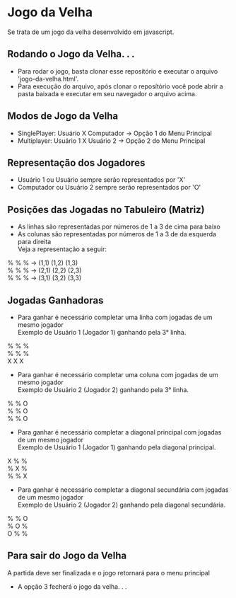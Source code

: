 # Jogo da Velha
Se trata de um jogo da velha desenvolvido em javascript.

## Rodando o Jogo da Velha. . . 

- Para rodar o jogo, basta clonar esse reposítório e executar o arquivo 'jogo-da-velha.html'.
- Para execução do arquivo, após clonar o reposítório você pode abrir a pasta baixada e executar em seu navegador o arquivo acima. 

## Modos de Jogo da Velha

- SinglePlayer: Usuário X Computador -> Opção 1 do Menu Principal
- Multiplayer: Usuário 1 X Usuário 2 -> Opção 2 do Menu Principal

## Representação dos Jogadores

- Usuário 1 ou Usuário sempre serão representados por 'X'
- Computador ou Usuário 2 sempre serão representados por 'O'

## Posições das Jogadas no Tabuleiro (Matriz)

- As linhas são representadas por números de 1 a 3 de cima para baixo
- As colunas são representadas por números de 1 a 3 de da esquerda para direita <br/>
Veja a representação a seguir:

% % % -> (1,1) (1,2) (1,3) <br/>
% % % -> (2,1) (2,2) (2,3) <br/>
% % % -> (3,1) (3,2) (3,3) <br/>

## Jogadas Ganhadoras

- Para ganhar é necessário completar uma linha com jogadas de um mesmo jogador <br/>
Exemplo de Usuário 1 (Jogador 1) ganhando pela 3° linha.

% % % <br/>
% % % <br/>
X X X <br/>

- Para ganhar é necessário completar uma coluna com jogadas de um mesmo jogador <br/>
Exemplo de Usuário 2 (Jogador 2) ganhando pela 3° linha.

% % O <br/>
% % O <br/>
% % O <br/>

- Para ganhar é necessário completar a diagonal principal com jogadas de um mesmo jogador <br/>
Exemplo de Usuário 1 (Jogador 1) ganhando pela diagonal principal.

X % % <br/>
% X % <br/>
% % X <br/>

- Para ganhar é necessário completar a diagonal secundária com jogadas de um mesmo jogador <br/>
Exemplo de Usuário 2 (Jogador 2) ganhando pela diagonal secundária.

% % O <br/>
% O % <br/>
O % % <br/>

## Para sair do Jogo da Velha

A partida deve ser finalizada e o jogo retornará para o menu principal <br/>
- A opção 3 fecherá o jogo da velha. . . 

